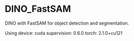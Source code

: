 # DINO_FastSAM
DINO with FastSAM for object detection and segmentation.

Using device: cuda
supervision: 0.6.0
torch: 2.1.0+cu121